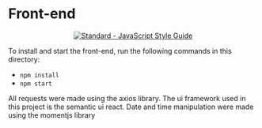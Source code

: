 # Front-end

<p align="center">
  <a href="https://standardjs.com"><img src="https://img.shields.io/badge/code_style-standard-brightgreen.svg" alt="Standard - JavaScript Style Guide"></a>
</p>

To install and start the front-end, run the following commands in this directory:

* `npm install`
* `npm start`

All requests were made using the axios library.
The ui framework used in this project is the semantic ui react.
Date and time manipulation were made using the momentjs library
